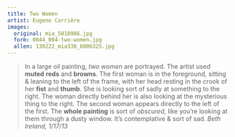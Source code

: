 ```yaml
---
title: Two Women
artist: Eugene Carrière
images:
  original: mia_5018986.jpg
  form: 0044_004-two-women.jpg
  allen: 130222_mia338_6006325.jpg
---
```


> In a large oil painting, *two women* are portrayed. The artist used
> **muted** **reds** and **browns**. The first woman is in the foreground,
> sitting & leaning to the left of the frame, with her head resting in the
> crook of her **fist** and **thumb**. She is looking sort of sadly at
> something to the right. The woman directly behind her is also looking at
> the mysterious thing to the right. The second woman appears directly to
> the left of the first. The **whole painting** is sort of *obscured*,
> like you’re looking at them through a dusty window. It’s contemplative &
> sort of sad.
> <cite>Beth Ireland, 1/17/13</cite>
